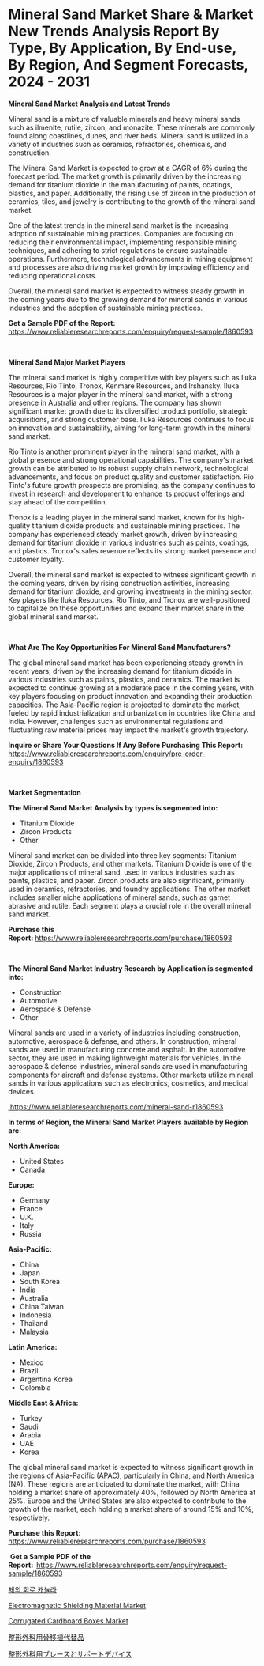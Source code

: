 <p><h1>Mineral Sand Market Share & Market New Trends Analysis Report By Type, By Application, By End-use, By Region, And Segment Forecasts, 2024 - 2031</h1></p><p><strong>Mineral Sand Market Analysis and Latest Trends</strong></p>
<p><p>Mineral sand is a mixture of valuable minerals and heavy mineral sands such as ilmenite, rutile, zircon, and monazite. These minerals are commonly found along coastlines, dunes, and river beds. Mineral sand is utilized in a variety of industries such as ceramics, refractories, chemicals, and construction.</p><p>The Mineral Sand Market is expected to grow at a CAGR of 6% during the forecast period. The market growth is primarily driven by the increasing demand for titanium dioxide in the manufacturing of paints, coatings, plastics, and paper. Additionally, the rising use of zircon in the production of ceramics, tiles, and jewelry is contributing to the growth of the mineral sand market.</p><p>One of the latest trends in the mineral sand market is the increasing adoption of sustainable mining practices. Companies are focusing on reducing their environmental impact, implementing responsible mining techniques, and adhering to strict regulations to ensure sustainable operations. Furthermore, technological advancements in mining equipment and processes are also driving market growth by improving efficiency and reducing operational costs.</p><p>Overall, the mineral sand market is expected to witness steady growth in the coming years due to the growing demand for mineral sands in various industries and the adoption of sustainable mining practices.</p></p>
<p><strong>Get a Sample PDF of the Report:&nbsp;</strong> <a href="https://www.reliableresearchreports.com/enquiry/request-sample/1860593">https://www.reliableresearchreports.com/enquiry/request-sample/1860593</a></p>
<p>&nbsp;</p>
<p><strong>Mineral Sand Major Market Players</strong></p>
<p><p>The mineral sand market is highly competitive with key players such as Iluka Resources, Rio Tinto, Tronox, Kenmare Resources, and Irshansky. Iluka Resources is a major player in the mineral sand market, with a strong presence in Australia and other regions. The company has shown significant market growth due to its diversified product portfolio, strategic acquisitions, and strong customer base. Iluka Resources continues to focus on innovation and sustainability, aiming for long-term growth in the mineral sand market.</p><p>Rio Tinto is another prominent player in the mineral sand market, with a global presence and strong operational capabilities. The company's market growth can be attributed to its robust supply chain network, technological advancements, and focus on product quality and customer satisfaction. Rio Tinto's future growth prospects are promising, as the company continues to invest in research and development to enhance its product offerings and stay ahead of the competition.</p><p>Tronox is a leading player in the mineral sand market, known for its high-quality titanium dioxide products and sustainable mining practices. The company has experienced steady market growth, driven by increasing demand for titanium dioxide in various industries such as paints, coatings, and plastics. Tronox's sales revenue reflects its strong market presence and customer loyalty.</p><p>Overall, the mineral sand market is expected to witness significant growth in the coming years, driven by rising construction activities, increasing demand for titanium dioxide, and growing investments in the mining sector. Key players like Iluka Resources, Rio Tinto, and Tronox are well-positioned to capitalize on these opportunities and expand their market share in the global mineral sand market.</p></p>
<p>&nbsp;</p>
<p><strong>What Are The Key Opportunities For Mineral Sand Manufacturers?</strong></p>
<p><p>The global mineral sand market has been experiencing steady growth in recent years, driven by the increasing demand for titanium dioxide in various industries such as paints, plastics, and ceramics. The market is expected to continue growing at a moderate pace in the coming years, with key players focusing on product innovation and expanding their production capacities. The Asia-Pacific region is projected to dominate the market, fueled by rapid industrialization and urbanization in countries like China and India. However, challenges such as environmental regulations and fluctuating raw material prices may impact the market's growth trajectory.</p></p>
<p><strong>Inquire or Share Your Questions If Any Before Purchasing This Report:</strong> <a href="https://www.reliableresearchreports.com/enquiry/pre-order-enquiry/1860593">https://www.reliableresearchreports.com/enquiry/pre-order-enquiry/1860593</a></p>
<p>&nbsp;</p>
<p><strong>Market Segmentation</strong></p>
<p><strong>The Mineral Sand Market Analysis by types is segmented into:</strong></p>
<p><ul><li>Titanium Dioxide</li><li>Zircon Products</li><li>Other</li></ul></p>
<p><p>Mineral sand market can be divided into three key segments: Titanium Dioxide, Zircon Products, and other markets. Titanium Dioxide is one of the major applications of mineral sand, used in various industries such as paints, plastics, and paper. Zircon products are also significant, primarily used in ceramics, refractories, and foundry applications. The other market includes smaller niche applications of mineral sands, such as garnet abrasive and rutile. Each segment plays a crucial role in the overall mineral sand market.</p></p>
<p><strong>Purchase this Report:&nbsp;</strong><a href="https://www.reliableresearchreports.com/purchase/1860593">https://www.reliableresearchreports.com/purchase/1860593</a></p>
<p>&nbsp;</p>
<p><strong>The Mineral Sand Market Industry Research by Application is segmented into:</strong></p>
<p><ul><li>Construction</li><li>Automotive</li><li>Aerospace & Defense</li><li>Other</li></ul></p>
<p><p>Mineral sands are used in a variety of industries including construction, automotive, aerospace & defense, and others. In construction, mineral sands are used in manufacturing concrete and asphalt. In the automotive sector, they are used in making lightweight materials for vehicles. In the aerospace & defense industries, mineral sands are used in manufacturing components for aircraft and defense systems. Other markets utilize mineral sands in various applications such as electronics, cosmetics, and medical devices.</p></p>
<p><a href="https://www.reliableresearchreports.com/mineral-sand-r1860593">&nbsp;https://www.reliableresearchreports.com/mineral-sand-r1860593</a></p>
<p><strong>In terms of Region, the Mineral Sand Market Players available by Region are:</strong></p>
<p>
    <p> <strong> North America: </strong>
        <ul>
            <li>United States</li>
            <li>Canada</li>
        </ul>
        </p> 
    <p> <strong> Europe: </strong>
        <ul>
            <li>Germany</li>
            <li>France</li>
            <li>U.K.</li>
            <li>Italy</li>
            <li>Russia</li>
        </ul>
        </p> 
    <p> <strong> Asia-Pacific: </strong>
        <ul>
            <li>China</li>
            <li>Japan</li>
            <li>South Korea</li>
            <li>India</li>
            <li>Australia</li>
            <li>China Taiwan</li>
            <li>Indonesia</li>
            <li>Thailand</li>
            <li>Malaysia</li>
        </ul>
        </p> 
    <p> <strong> Latin America: </strong>
        <ul>
            <li>Mexico</li>
            <li>Brazil</li>
            <li>Argentina Korea</li>
            <li>Colombia</li>
        </ul>
        </p> 
    <p> <strong> Middle East & Africa: </strong>
        <ul>
            <li>Turkey</li>
            <li>Saudi</li>
            <li>Arabia</li>
            <li>UAE</li>
            <li>Korea</li>
        </ul>
    </p>
    </p>
<p><p>The global mineral sand market is expected to witness significant growth in the regions of Asia-Pacific (APAC), particularly in China, and North America (NA). These regions are anticipated to dominate the market, with China holding a market share of approximately 40%, followed by North America at 25%. Europe and the United States are also expected to contribute to the growth of the market, each holding a market share of around 15% and 10%, respectively.</p></p>
<p><strong>Purchase this Report: </strong><a href="https://www.reliableresearchreports.com/purchase/1860593">https://www.reliableresearchreports.com/purchase/1860593</a></p>
<p>&nbsp;<strong>Get a Sample PDF of the Report:&nbsp;&nbsp;</strong><a href="https://www.reliableresearchreports.com/enquiry/request-sample/1860593">https://www.reliableresearchreports.com/enquiry/request-sample/1860593</a></p>
<p><strong></strong></p>
<p><p><a href="https://medium.com/@leeanford76845djf/%EC%B2%B4%EC%99%B8-%EC%88%9C%ED%99%98-%EC%B9%B4%EB%88%8C-%EB%B6%84%EC%95%BC-%EB%B6%84%EC%84%9D-%EB%B3%B4%EA%B3%A0%EC%84%9C-%EC%8B%9C%EC%9E%A5-%EA%B7%9C%EB%AA%A8-%EC%A0%90%EC%9C%A0%EC%9C%A8-%EC%9D%91%EC%9A%A9-%EB%B6%84%EC%95%BC-%EC%A7%80%EC%97%AD-%EA%B2%BD%EC%9F%81-%EC%A0%84%EB%9E%B5-2024-2031-b8b960a11eb3">체외 회로 캐뉼라</a></p><p><a href="https://github.com/LibbySpencer2018/Market-Research-Report-List-1/blob/main/electromagnetic-shielding-material-market.md">Electromagnetic Shielding Material Market</a></p><p><a href="https://github.com/ashman753/Market-Research-Report-List-1/blob/main/corrugated-cardboard-boxes-market.md">Corrugated Cardboard Boxes Market</a></p><p><a href="https://medium.com/@lucasrandall2020/%E6%AC%A1%E3%81%AE%E6%96%87%E3%82%92%E6%97%A5%E6%9C%AC%E8%AA%9E%E3%81%AB%E7%BF%BB%E8%A8%B3%E3%81%97%E3%81%A6%E3%81%8F%E3%81%A0%E3%81%95%E3%81%84-%E5%9C%B0%E5%9F%9F-%E8%A3%BD%E5%93%81-%E3%82%A8%E3%83%B3%E3%83%89%E3%83%A6%E3%83%BC%E3%82%B9%E5%88%A5%E3%81%AE%E3%82%B0%E3%83%AD%E3%83%BC%E3%83%90%E3%83%AB%E6%95%B4%E5%BD%A2%E5%A4%96%E7%A7%91%E9%AA%A8%E7%A7%BB%E6%A4%8D%E4%BB%A3%E6%9B%BF%E5%B8%82%E5%A0%B4%E3%81%AE%E7%8A%B6%E6%B3%81-2024%E5%B9%B4-2031%E5%B9%B4-%E3%81%A8%E4%BA%88%E6%B8%AC-349390c26d14">整形外科用骨移植代替品</a></p><p><a href="https://medium.com/@lucasrandall2020/%E6%95%B4%E5%BD%A2%E5%A4%96%E7%A7%91%E7%94%A8%E8%A3%85%E5%85%B7-%E3%82%B5%E3%83%9D%E3%83%BC%E3%83%88%E3%83%87%E3%83%90%E3%82%A4%E3%82%B9%E5%B8%82%E5%A0%B4%E4%BA%88%E6%B8%AC-%E5%B8%82%E5%A0%B4%E5%8B%95%E5%90%91-%E3%81%8A%E3%82%88%E3%81%B3%E5%BD%B1%E9%9F%BF%E5%88%86%E6%9E%90-2024%E5%B9%B4-2031%E5%B9%B4-952662daa893">整形外科用ブレースとサポートデバイス</a></p></p>